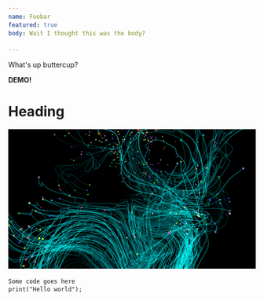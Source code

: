 ```yaml
---
name: Foobar
featured: true
body: Wait I thought this was the body?

---
```

What's up buttercup?

**DEMO!**

# Heading

![](/uploads/istock-1065518788-2020-09-15.jpg)

    Some code goes here
    print("Hello world");